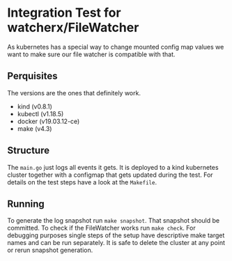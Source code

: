 # Integration Test for watcherx/FileWatcher

As kubernetes has a special way to change mounted config map
values we want to make sure our file watcher is compatible with that.

## Perquisites

The versions are the ones that definitely work.

- kind (v0.8.1)
- kubectl (v1.18.5)
- docker (v19.03.12-ce)
- make (v4.3)

## Structure

The `main.go` just logs all events it gets. It is deployed to a
kind kubernetes cluster together with a configmap that gets updated
during the test. For details on the test steps have a look at the
`Makefile`.

## Running

To generate the log snapshot run `make snapshot`. That snapshot
should be committed. To check if the FileWatcher works run
`make check`. For debugging purposes single steps of the setup
have descriptive make target names and can be run separately.
It is safe to delete the cluster at any point or rerun snapshot
generation.
